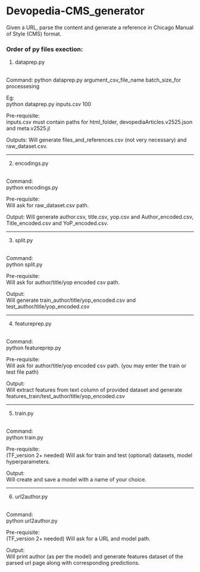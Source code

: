 # Devopedia-CMS_generator

Given a URL, parse the content and generate a reference in Chicago Manual of Style (CMS) format.


### Order of py files exection:

1. dataprep.py
<br>
Command:
python dataprep.py argument_csv_file_name batch_size_for processesing

Eg:<br>
python dataprep.py inputs.csv 100

Pre-requisite:<br>
inputs.csv must contain paths for html_folder, devopediaArticles.v2525.json and meta.v2525.jl

Outputs:
Will generate files_and_references.csv (not very necessary) and raw_dataset.csv.

<hr>

2. encodings.py
<br>
Command:<br>
python encodings.py

Pre-requisite:<br>
Will ask for raw_dataset.csv path.

Output:
Will generate author.csv, title.csv, yop.csv and Author_encoded.csv, Title_encoded.csv and YoP_encoded.csv.
<hr>


3. split.py
<br>
Command:<br>
python split.py

Pre-requisite:<br>
Will ask for author/title/yop encoded csv path.

Output:<br>
Will generate train_author/title/yop_encoded.csv and test_author/title/yop_encoded.csv
<hr>


4. featureprep.py
<br>
Command:<br>
python featureprep.py

Pre-requisite:<br>
Will ask for author/title/yop encoded csv path. (you may enter the train or test file path)

Output:<br>
Will extract features from text column of provided dataset and generate features_train/test_author/title/yop_encoded.csv
<hr>



5. train.py
<br>
Command:<br>
python train.py

Pre-requisite:<br>
(TF_version 2+ needed)
Will ask for train and test (optional) datasets, model hyperparameters.

Output:<br>
Will create and save a model with a name of your choice.
<hr>


6. url2author.py
<br>
Command:<br>
python url2author.py

Pre-requisite:<br>
(TF_version 2+ needed)
Will ask for a URL and model path.

Output:<br>
Will print author (as per the model) and generate features dataset of the parsed url page along with corresponding predictions.

